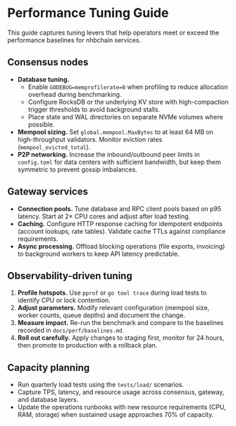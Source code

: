 # Performance Tuning Guide

This guide captures tuning levers that help operators meet or exceed the performance baselines for nhbchain services.

## Consensus nodes

- **Database tuning.**
  - Enable `GODEBUG=memprofilerate=0` when profiling to reduce allocation overhead during benchmarking.
  - Configure RocksDB or the underlying KV store with high-compaction trigger thresholds to avoid background stalls.
  - Place state and WAL directories on separate NVMe volumes where possible.
- **Mempool sizing.** Set `global.mempool.MaxBytes` to at least 64 MB on high-throughput validators. Monitor eviction rates (`mempool_evicted_total`).
- **P2P networking.** Increase the inbound/outbound peer limits in `config.toml` for data centers with sufficient bandwidth, but keep them symmetric to prevent gossip imbalances.

## Gateway services

- **Connection pools.** Tune database and RPC client pools based on p95 latency. Start at 2× CPU cores and adjust after load testing.
- **Caching.** Configure HTTP response caching for idempotent endpoints (account lookups, rate tables). Validate cache TTLs against compliance requirements.
- **Async processing.** Offload blocking operations (file exports, invoicing) to background workers to keep API latency predictable.

## Observability-driven tuning

1. **Profile hotspots.** Use `pprof` or `go tool trace` during load tests to identify CPU or lock contention.
2. **Adjust parameters.** Modify relevant configuration (mempool size, worker counts, queue depths) and document the change.
3. **Measure impact.** Re-run the benchmark and compare to the baselines recorded in `docs/perf/baselines.md`.
4. **Roll out carefully.** Apply changes to staging first, monitor for 24 hours, then promote to production with a rollback plan.

## Capacity planning

- Run quarterly load tests using the `tests/load/` scenarios.
- Capture TPS, latency, and resource usage across consensus, gateway, and database layers.
- Update the operations runbooks with new resource requirements (CPU, RAM, storage) when sustained usage approaches 70% of capacity.
